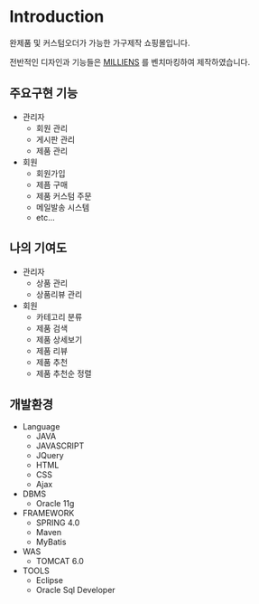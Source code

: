 # Introduction
완제품 및 커스텀오더가 가능한 가구제작 쇼핑몰입니다.

전반적인 디자인과 기능들은 [MILLIENS](http://mosdesign.co.kr) 를 벤치마킹하여 제작하였습니다.

## 주요구현 기능
* 관리자
  * 회원 관리
  * 게시판 관리
  * 제품 관리
* 회원
  * 회원가입
  * 제픔 구매
  * 제품 커스텀 주문
  * 메일발송 시스템
  * etc...

## 나의 기여도
* 관리자
  * 상품 관리
  * 상품리뷰 관리
* 회원
  * 카테고리 분류
  * 제품 검색
  * 제품 상세보기
  * 제품 리뷰
  * 제품 추천
  * 제품 추천순 정렬

## 개발환경
* Language
  * JAVA
  * JAVASCRIPT
  * JQuery
  * HTML
  * CSS
  * Ajax
* DBMS
  * Oracle 11g
* FRAMEWORK
  * SPRING 4.0
  * Maven
  * MyBatis
* WAS
  * TOMCAT 6.0
* TOOLS
  * Eclipse
  * Oracle Sql Developer
